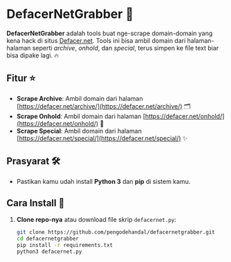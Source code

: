 # DefacerNetGrabber 🚀

**DefacerNetGrabber** adalah tools buat nge-scrape domain-domain yang kena hack di situs [Defacer.net](https://defacer.net). Tools ini bisa ambil domain dari halaman-halaman seperti *archive*, *onhold*, dan *special*, terus simpen ke file text biar bisa dipake lagi. 🔥

## Fitur ⭐
- **Scrape Archive**: Ambil domain dari halaman [https://defacer.net/archive/](https://defacer.net/archive/) 🗂️
- **Scrape Onhold**: Ambil domain dari halaman [https://defacer.net/onhold/](https://defacer.net/onhold/) 🚧
- **Scrape Special**: Ambil domain dari halaman [https://defacer.net/special/](https://defacer.net/special/) ✨

## Prasyarat 🛠️
- Pastikan kamu udah install **Python 3** dan **pip** di sistem kamu.

## Cara Install 🔧

1. **Clone repo-nya** atau download file skrip `defacernet.py`:
   ```bash
   git clone https://github.com/pengodehandal/defacernetgrabber.git
   cd defacernetgrabber
   pip install -r requirements.txt
   python3 defacernet.py
